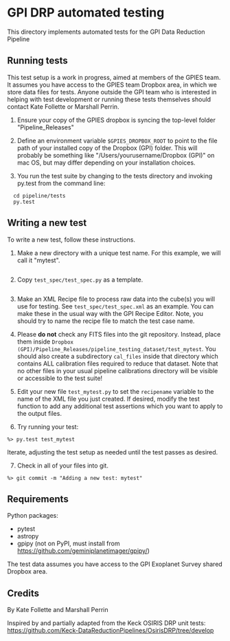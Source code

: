 
# GPI DRP automated testing

This directory implements automated tests for the GPI Data Reduction Pipeline



## Running tests

This test setup is a work in progress, aimed at members of the GPIES team. It assumes you have access to the
GPIES team Dropbox area, in which we store data files for tests.  Anyone outside the GPI team who is interested in
helping with test development or running these tests themselves should contact Kate Follette or Marshall Perrin.

1. Ensure your copy of the GPIES dropbox is syncing the top-level folder "Pipeline_Releases"

2. Define an environment variable ``$GPIES_DROPBOX_ROOT`` to point to the file path of your installed copy of
the Dropbox (GPI) folder. This will probably be something like "/Users/yourusername/Dropbox (GPI)" on mac OS, but may
differ depending on your installation choices. 

3. You run the test suite by changing to the tests directory and invoking py.test from the command line:

```
  cd pipeline/tests
  py.test
```




## Writing a new test

To write a new test, follow these instructions.

1. Make a new directory with a unique test name. For this example, we
will call it "mytest".
```%> mkdir test_mytest
```

2. Copy ``test_spec/test_spec.py`` as a template.
```%> cp test_spec/test_spec.py test_mytest/test_mytest.py
```

3. Make an XML Recipe file to process raw data into the cube(s) you will use for
testing. See ``test_spec/test_spec.xml`` as an
example. You can make these in the usual way with the GPI Recipe Editor. 
Note, you should try to name the recipe file to match the test
case name.


4. Please **do not** check any FITS files into the git repository. Instead, place them
inside ``Dropbox (GPI)/Pipeline_Releases/pipeline_testing_dataset/test_mytest``.
You should also create a subdirectory ``cal_files`` inside that directory which contains 
ALL calibration files required to reduce that dataset. Note that no other files in
your usual pipeline calibrations directory will be visible or accessible to the test suite!

5. Edit your new file ``test_mytest.py`` to set the ``recipename`` variable to
the name of the XML file you just created. If desired, modify the test function to
add any additional test assertions which you want to apply to the output files. 

6. Try running your test:  
```%> cd pipeline/tests
%> py.test test_mytest 
```
Iterate, adjusting the test setup as needed until the test passes as desired.

7. Check in all of your files into git.
```%> git add test_mytest
%> git commit -m "Adding a new test: mytest"
```


## Requirements

Python packages:
 * pytest
 * astropy
 * gpipy (not on PyPI, must install from https://github.com/geminiplanetimager/gpipy/)

The test data assumes you have access to the GPI Exoplanet Survey shared Dropbox area. 


## Credits

By Kate Follette and Marshall Perrin

Inspired by and partially adapted from the Keck OSIRIS DRP
unit tests: https://github.com/Keck-DataReductionPipelines/OsirisDRP/tree/develop



